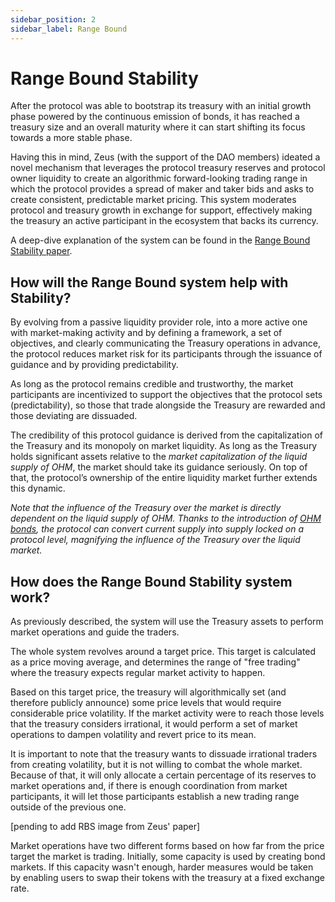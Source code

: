 ```yaml
---
sidebar_position: 2
sidebar_label: Range Bound
---
```


# Range Bound Stability

After the protocol was able to bootstrap its treasury with an initial growth phase powered by the continuous emission of bonds, it has reached a treasury size and an overall maturity where it can start shifting its focus towards a more stable phase.

Having this in mind, Zeus (with the support of the DAO members) ideated a novel mechanism that leverages the protocol treasury reserves and protocol owner liquidity to create an algorithmic forward-looking trading range in which the protocol provides a spread of maker and taker bids and asks to create consistent, predictable market pricing. This system moderates protocol and treasury growth in exchange for support, effectively making the treasury an active participant in the ecosystem that backs its currency.

A deep-dive explanation of the system can be found in the [Range Bound Stability paper](https://docs.google.com/document/u/2/d/e/2PACX-1vSIufbgAxAAtZkITd_s57o5AmyhAnk6iYbLYvN-ATL59hQ5nC2t2BTPvA8X9DYzFa-i3PRw9ARrAS9E/pub).


## How will the Range Bound system help with Stability?

By evolving from a passive liquidity provider role, into a more active one with market-making activity and by defining a framework, a set of objectives, and clearly communicating the Treasury operations in advance, the protocol reduces market risk for its participants through the issuance of guidance and by providing predictability.

As long as the protocol remains credible and trustworthy, the market participants are incentivized to support the objectives that the protocol sets (predictability), so those that trade alongside the Treasury are rewarded and those deviating are dissuaded.

The credibility of this protocol guidance is derived from the capitalization of the Treasury and its monopoly on market liquidity. As long as the Treasury holds significant assets relative to the *market capitalization of the liquid supply of OHM*, the market should take its guidance seriously. On top of that, the protocol’s ownership of the entire liquidity market further extends this dynamic.

*Note that the influence of the Treasury over the market is directly dependent on the liquid supply of OHM. Thanks to the introduction of [OHM bonds](./ohm-bonds.md), the protocol can convert current supply into supply locked on a protocol level, magnifying the influence of the Treasury over the liquid market.*


## How does the Range Bound Stability system work?

As previously described, the system will use the Treasury assets to perform market operations and guide the traders.

The whole system revolves around a target price. This target is calculated as a price moving average, and determines the range of "free trading" where the treasury expects regular market activity to happen.

Based on this target price, the treasury will algorithmically set (and therefore publicly announce) some price levels that would require considerable price volatility. If the market activity were to reach those levels that the treasury considers irrational, it would perform a set of market operations to dampen volatility and revert price to its mean.

It is important to note that the treasury wants to dissuade irrational traders from creating volatility, but it is not willing to combat the whole market. Because of that, it will only allocate a certain percentage of its reserves to market operations and, if there is enough coordination from market participants, it will let those participants establish a new trading range outside of the previous one.

[pending to add RBS image from Zeus' paper]

Market operations have two different forms based on how far from the price target the market is trading. Initially, some capacity is used by creating bond markets. If this capacity wasn't enough, harder measures would be taken by enabling users to swap their tokens with the treasury at a fixed exchange rate.
